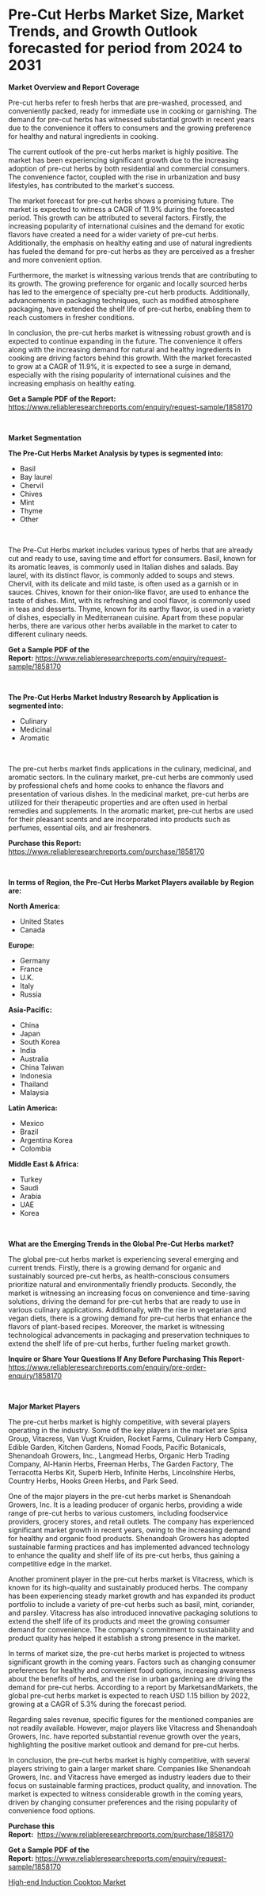 <p><h1>Pre-Cut Herbs Market Size, Market Trends, and Growth Outlook forecasted for period from 2024 to 2031</h1></p><p><strong>Market Overview and Report Coverage</strong></p>
<p><p>Pre-cut herbs refer to fresh herbs that are pre-washed, processed, and conveniently packed, ready for immediate use in cooking or garnishing. The demand for pre-cut herbs has witnessed substantial growth in recent years due to the convenience it offers to consumers and the growing preference for healthy and natural ingredients in cooking.</p><p>The current outlook of the pre-cut herbs market is highly positive. The market has been experiencing significant growth due to the increasing adoption of pre-cut herbs by both residential and commercial consumers. The convenience factor, coupled with the rise in urbanization and busy lifestyles, has contributed to the market's success.</p><p>The market forecast for pre-cut herbs shows a promising future. The market is expected to witness a CAGR of 11.9% during the forecasted period. This growth can be attributed to several factors. Firstly, the increasing popularity of international cuisines and the demand for exotic flavors have created a need for a wider variety of pre-cut herbs. Additionally, the emphasis on healthy eating and use of natural ingredients has fueled the demand for pre-cut herbs as they are perceived as a fresher and more convenient option.</p><p>Furthermore, the market is witnessing various trends that are contributing to its growth. The growing preference for organic and locally sourced herbs has led to the emergence of specialty pre-cut herb products. Additionally, advancements in packaging techniques, such as modified atmosphere packaging, have extended the shelf life of pre-cut herbs, enabling them to reach customers in fresher conditions.</p><p>In conclusion, the pre-cut herbs market is witnessing robust growth and is expected to continue expanding in the future. The convenience it offers along with the increasing demand for natural and healthy ingredients in cooking are driving factors behind this growth. With the market forecasted to grow at a CAGR of 11.9%, it is expected to see a surge in demand, especially with the rising popularity of international cuisines and the increasing emphasis on healthy eating.</p></p>
<p><strong>Get a Sample PDF of the Report:</strong> <a href="https://www.reliableresearchreports.com/enquiry/request-sample/1858170">https://www.reliableresearchreports.com/enquiry/request-sample/1858170</a></p>
<p>&nbsp;</p>
<p><strong>Market Segmentation</strong></p>
<p><strong>The Pre-Cut Herbs Market Analysis by types is segmented into:</strong></p>
<p><ul><li>Basil</li><li>Bay laurel</li><li>Chervil</li><li>Chives</li><li>Mint</li><li>Thyme</li><li>Other</li></ul></p>
<p>&nbsp;</p>
<p><p>The Pre-Cut Herbs market includes various types of herbs that are already cut and ready to use, saving time and effort for consumers. Basil, known for its aromatic leaves, is commonly used in Italian dishes and salads. Bay laurel, with its distinct flavor, is commonly added to soups and stews. Chervil, with its delicate and mild taste, is often used as a garnish or in sauces. Chives, known for their onion-like flavor, are used to enhance the taste of dishes. Mint, with its refreshing and cool flavor, is commonly used in teas and desserts. Thyme, known for its earthy flavor, is used in a variety of dishes, especially in Mediterranean cuisine. Apart from these popular herbs, there are various other herbs available in the market to cater to different culinary needs.</p></p>
<p><strong>Get a Sample PDF of the Report:</strong>&nbsp;<a href="https://www.reliableresearchreports.com/enquiry/request-sample/1858170">https://www.reliableresearchreports.com/enquiry/request-sample/1858170</a></p>
<p>&nbsp;</p>
<p><strong>The Pre-Cut Herbs Market Industry Research by Application is segmented into:</strong></p>
<p><ul><li>Culinary</li><li>Medicinal</li><li>Aromatic</li></ul></p>
<p>&nbsp;</p>
<p><p>The pre-cut herbs market finds applications in the culinary, medicinal, and aromatic sectors. In the culinary market, pre-cut herbs are commonly used by professional chefs and home cooks to enhance the flavors and presentation of various dishes. In the medicinal market, pre-cut herbs are utilized for their therapeutic properties and are often used in herbal remedies and supplements. In the aromatic market, pre-cut herbs are used for their pleasant scents and are incorporated into products such as perfumes, essential oils, and air fresheners.</p></p>
<p><strong>Purchase this Report:</strong>&nbsp; <a href="https://www.reliableresearchreports.com/purchase/1858170">https://www.reliableresearchreports.com/purchase/1858170</a></p>
<p>&nbsp;</p>
<p><strong>In terms of Region, the Pre-Cut Herbs Market Players available by Region are:</strong></p>
<p>
    <p> <strong> North America: </strong>
        <ul>
            <li>United States</li>
            <li>Canada</li>
        </ul>
        </p> 
    <p> <strong> Europe: </strong>
        <ul>
            <li>Germany</li>
            <li>France</li>
            <li>U.K.</li>
            <li>Italy</li>
            <li>Russia</li>
        </ul>
        </p> 
    <p> <strong> Asia-Pacific: </strong>
        <ul>
            <li>China</li>
            <li>Japan</li>
            <li>South Korea</li>
            <li>India</li>
            <li>Australia</li>
            <li>China Taiwan</li>
            <li>Indonesia</li>
            <li>Thailand</li>
            <li>Malaysia</li>
        </ul>
        </p> 
    <p> <strong> Latin America: </strong>
        <ul>
            <li>Mexico</li>
            <li>Brazil</li>
            <li>Argentina Korea</li>
            <li>Colombia</li>
        </ul>
        </p> 
    <p> <strong> Middle East & Africa: </strong>
        <ul>
            <li>Turkey</li>
            <li>Saudi</li>
            <li>Arabia</li>
            <li>UAE</li>
            <li>Korea</li>
        </ul>
    </p>
    </p>
<p>&nbsp;</p>
<p><strong>What are the Emerging Trends in the Global Pre-Cut Herbs market?</strong></p>
<p><p>The global pre-cut herbs market is experiencing several emerging and current trends. Firstly, there is a growing demand for organic and sustainably sourced pre-cut herbs, as health-conscious consumers prioritize natural and environmentally friendly products. Secondly, the market is witnessing an increasing focus on convenience and time-saving solutions, driving the demand for pre-cut herbs that are ready to use in various culinary applications. Additionally, with the rise in vegetarian and vegan diets, there is a growing demand for pre-cut herbs that enhance the flavors of plant-based recipes. Moreover, the market is witnessing technological advancements in packaging and preservation techniques to extend the shelf life of pre-cut herbs, further fueling market growth.</p></p>
<p><strong>Inquire or Share Your Questions If Any Before Purchasing This Report</strong>- <a href="https://www.reliableresearchreports.com/enquiry/pre-order-enquiry/1858170">https://www.reliableresearchreports.com/enquiry/pre-order-enquiry/1858170</a></p>
<p>&nbsp;</p>
<p><strong>Major Market Players</strong></p>
<p><p>The pre-cut herbs market is highly competitive, with several players operating in the industry. Some of the key players in the market are Spisa Group, Vitacress, Van Vugt Kruiden, Rocket Farms, Culinary Herb Company, Edible Garden, Kitchen Gardens, Nomad Foods, Pacific Botanicals, Shenandoah Growers, Inc., Langmead Herbs, Organic Herb Trading Company, Al-Hanin Herbs, Freeman Herbs, The Garden Factory, The Terracotta Herbs Kit, Superb Herb, Infinite Herbs, Lincolnshire Herbs, Country Herbs, Hooks Green Herbs, and Park Seed.</p><p>One of the major players in the pre-cut herbs market is Shenandoah Growers, Inc. It is a leading producer of organic herbs, providing a wide range of pre-cut herbs to various customers, including foodservice providers, grocery stores, and retail outlets. The company has experienced significant market growth in recent years, owing to the increasing demand for healthy and organic food products. Shenandoah Growers has adopted sustainable farming practices and has implemented advanced technology to enhance the quality and shelf life of its pre-cut herbs, thus gaining a competitive edge in the market. </p><p>Another prominent player in the pre-cut herbs market is Vitacress, which is known for its high-quality and sustainably produced herbs. The company has been experiencing steady market growth and has expanded its product portfolio to include a variety of pre-cut herbs such as basil, mint, coriander, and parsley. Vitacress has also introduced innovative packaging solutions to extend the shelf life of its products and meet the growing consumer demand for convenience. The company's commitment to sustainability and product quality has helped it establish a strong presence in the market.</p><p>In terms of market size, the pre-cut herbs market is projected to witness significant growth in the coming years. Factors such as changing consumer preferences for healthy and convenient food options, increasing awareness about the benefits of herbs, and the rise in urban gardening are driving the demand for pre-cut herbs. According to a report by MarketsandMarkets, the global pre-cut herbs market is expected to reach USD 1.15 billion by 2022, growing at a CAGR of 5.3% during the forecast period.</p><p>Regarding sales revenue, specific figures for the mentioned companies are not readily available. However, major players like Vitacress and Shenandoah Growers, Inc. have reported substantial revenue growth over the years, highlighting the positive market outlook and demand for pre-cut herbs.</p><p>In conclusion, the pre-cut herbs market is highly competitive, with several players striving to gain a larger market share. Companies like Shenandoah Growers, Inc. and Vitacress have emerged as industry leaders due to their focus on sustainable farming practices, product quality, and innovation. The market is expected to witness considerable growth in the coming years, driven by changing consumer preferences and the rising popularity of convenience food options.</p></p>
<p><strong>Purchase this Report:</strong>&nbsp;&nbsp;<a href="https://www.reliableresearchreports.com/purchase/1858170">https://www.reliableresearchreports.com/purchase/1858170</a></p>
<p></p>
<p><strong>Get a Sample PDF of the Report:</strong>&nbsp;<a href="https://www.reliableresearchreports.com/enquiry/request-sample/1858170">https://www.reliableresearchreports.com/enquiry/request-sample/1858170</a></p>
<p><p><a href="https://github.com/julyju69/Market-Research-Report-List-1/blob/main/high-end-induction-cooktop-market.md">High-end Induction Cooktop Market</a></p></p>